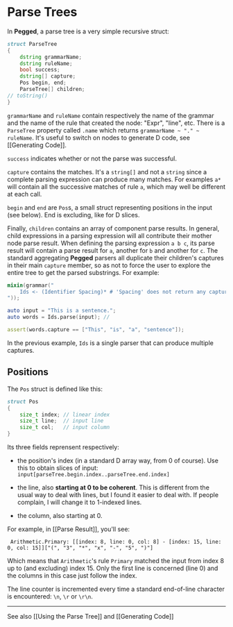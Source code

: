 Parse Trees
===========

In **Pegged**, a parse tree is a very simple recursive struct:

```d
struct ParseTree
{
    dstring grammarName;
    dstring ruleName;
    bool success;
    dstring[] capture;
    Pos begin, end;
    ParseTree[] children;
// toString()
}
```

`grammarName` and `ruleName` contain respectively the name of the grammar and the name of the rule that created the node: "Expr", "line", etc. There is a `ParseTree` property called `.name` which returns `grammarName ~ "." ~ ruleName`. It's useful to switch on nodes to generate D code, see [[Generating Code]].

`success` indicates whether or not the parse was successful.

`capture` contains the matches. It's a `string[]` and not a `string` since a complete parsing expression can produce many matches. For examples `a*` will contain all the successive matches of rule `a`, which may well be different at each call.

`begin` and `end` are `Pos`s, a small struct representing positions in the input (see below). End is excluding, like for D slices.

Finally, `children` contains an array of component parse results. In general, child expressions in a parsing expression will all contribute their mother node parse result. When defining the parsing expression `a b c`, its parse result will contain a parse result for `a`, another for `b` and another for `c`. The standard aggregating **Pegged** parsers all duplicate their children's captures in their main `capture` member, so as not to force the user to explore the entire tree to get the parsed substrings.
For example:

```d
mixin(grammar("
    Ids <- (Identifier Spacing)* # 'Spacing' does not return any capture
"));

auto input = "This is a sentence.";
auto words = Ids.parse(input); // 

assert(words.capture == ["This", "is", "a", "sentence"]);
```

In the previous example, `Ids` is a single parser that can produce multiple captures.

Positions
---------

The `Pos` struct is defined like this:

```d
struct Pos
{
    size_t index; // linear index
    size_t line;  // input line
    size_t col;   // input column
}
```

Its three fields reprensent respectively:

* the position's index (in a standard D array way, from 0 of course). Use this to obtain slices of input: `input[parseTree.begin.index..parseTree.end.index]`

* the line, also **starting at 0 to be coherent**. This is different from the usual way to deal with lines, but I found it easier to deal with. If people complain, I will change it to 1-indexed lines.

* the column, also starting at 0.

For example, in [[Parse Result]], you'll see:

```
 Arithmetic.Primary: [[index: 8, line: 0, col: 8] - [index: 15, line: 0, col: 15]]["(", "3", "*", "x", "-", "5", ")"]
```

Which means that `Arithmetic`'s rule `Primary` matched the input from index 8 up to (and excluding) index 15. Only the first line is concerned (line 0) and the columns in this case just follow the index.

The line counter is incremented every time a standard end-of-line character is encountered: `\n`, `\r` or `\r\n`. 

* * * *

See also [[Using the Parse Tree]] and [[Generating Code]]